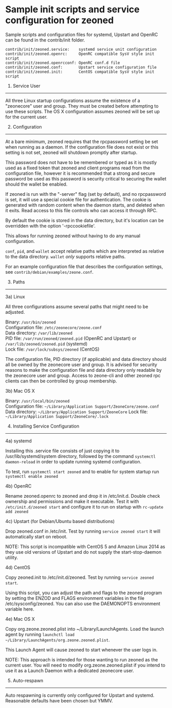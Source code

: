 Sample init scripts and service configuration for zeoned
==========================================================

Sample scripts and configuration files for systemd, Upstart and OpenRC
can be found in the contrib/init folder.

    contrib/init/zeoned.service:    systemd service unit configuration
    contrib/init/zeoned.openrc:     OpenRC compatible SysV style init script
    contrib/init/zeoned.openrcconf: OpenRC conf.d file
    contrib/init/zeoned.conf:       Upstart service configuration file
    contrib/init/zeoned.init:       CentOS compatible SysV style init script

1. Service User
---------------------------------

All three Linux startup configurations assume the existence of a "zeonecore" user
and group.  They must be created before attempting to use these scripts.
The OS X configuration assumes zeoned will be set up for the current user.

2. Configuration
---------------------------------

At a bare minimum, zeoned requires that the rpcpassword setting be set
when running as a daemon.  If the configuration file does not exist or this
setting is not set, zeoned will shutdown promptly after startup.

This password does not have to be remembered or typed as it is mostly used
as a fixed token that zeoned and client programs read from the configuration
file, however it is recommended that a strong and secure password be used
as this password is security critical to securing the wallet should the
wallet be enabled.

If zeoned is run with the "-server" flag (set by default), and no rpcpassword is set,
it will use a special cookie file for authentication. The cookie is generated with random
content when the daemon starts, and deleted when it exits. Read access to this file
controls who can access it through RPC.

By default the cookie is stored in the data directory, but it's location can be overridden
with the option '-rpccookiefile'.

This allows for running zeoned without having to do any manual configuration.

`conf`, `pid`, and `wallet` accept relative paths which are interpreted as
relative to the data directory. `wallet` *only* supports relative paths.

For an example configuration file that describes the configuration settings,
see `contrib/debian/examples/zeone.conf`.

3. Paths
---------------------------------

3a) Linux

All three configurations assume several paths that might need to be adjusted.

Binary:              `/usr/bin/zeoned`  
Configuration file:  `/etc/zeonecore/zeone.conf`  
Data directory:      `/var/lib/zeoned`  
PID file:            `/var/run/zeoned/zeoned.pid` (OpenRC and Upstart) or `/var/lib/zeoned/zeoned.pid` (systemd)  
Lock file:           `/var/lock/subsys/zeoned` (CentOS)  

The configuration file, PID directory (if applicable) and data directory
should all be owned by the zeonecore user and group.  It is advised for security
reasons to make the configuration file and data directory only readable by the
zeonecore user and group.  Access to zeone-cli and other zeoned rpc clients
can then be controlled by group membership.

3b) Mac OS X

Binary:              `/usr/local/bin/zeoned`  
Configuration file:  `~/Library/Application Support/ZeoneCore/zeone.conf`  
Data directory:      `~/Library/Application Support/ZeoneCore`
Lock file:           `~/Library/Application Support/ZeoneCore/.lock`

4. Installing Service Configuration
-----------------------------------

4a) systemd

Installing this .service file consists of just copying it to
/usr/lib/systemd/system directory, followed by the command
`systemctl daemon-reload` in order to update running systemd configuration.

To test, run `systemctl start zeoned` and to enable for system startup run
`systemctl enable zeoned`

4b) OpenRC

Rename zeoned.openrc to zeoned and drop it in /etc/init.d.  Double
check ownership and permissions and make it executable.  Test it with
`/etc/init.d/zeoned start` and configure it to run on startup with
`rc-update add zeoned`

4c) Upstart (for Debian/Ubuntu based distributions)

Drop zeoned.conf in /etc/init.  Test by running `service zeoned start`
it will automatically start on reboot.

NOTE: This script is incompatible with CentOS 5 and Amazon Linux 2014 as they
use old versions of Upstart and do not supply the start-stop-daemon utility.

4d) CentOS

Copy zeoned.init to /etc/init.d/zeoned. Test by running `service zeoned start`.

Using this script, you can adjust the path and flags to the zeoned program by
setting the ENZOD and FLAGS environment variables in the file
/etc/sysconfig/zeoned. You can also use the DAEMONOPTS environment variable here.

4e) Mac OS X

Copy org.zeone.zeoned.plist into ~/Library/LaunchAgents. Load the launch agent by
running `launchctl load ~/Library/LaunchAgents/org.zeone.zeoned.plist`.

This Launch Agent will cause zeoned to start whenever the user logs in.

NOTE: This approach is intended for those wanting to run zeoned as the current user.
You will need to modify org.zeone.zeoned.plist if you intend to use it as a
Launch Daemon with a dedicated zeonecore user.

5. Auto-respawn
-----------------------------------

Auto respawning is currently only configured for Upstart and systemd.
Reasonable defaults have been chosen but YMMV.
